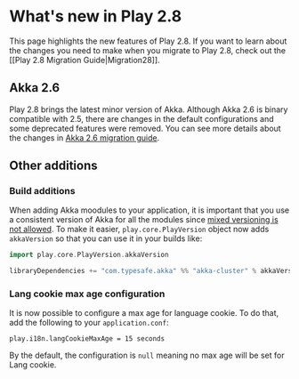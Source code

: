<!--- Copyright (C) 2009-2019 Lightbend Inc. <https://www.lightbend.com> -->
# What's new in Play 2.8

This page highlights the new features of Play 2.8. If you want to learn about the changes you need to make when you migrate to Play 2.8, check out the [[Play 2.8 Migration Guide|Migration28]].

## Akka 2.6

Play 2.8 brings the latest minor version of Akka. Although Akka 2.6 is binary compatible with 2.5, there are changes in the default configurations and some deprecated features were removed. You can see more details about the changes in [Akka 2.6 migration guide][akka-migration-guide].

[akka-migration-guide]: https://doc.akka.io/docs/akka/2.6/project/migration-guide-2.5.x-2.6.x.html

## Other additions

### Build additions

When adding Akka moodules to your application, it is important that you use a consistent version of Akka for all the modules since [mixed versioning is not allowed](https://doc.akka.io/docs/akka/current/common/binary-compatibility-rules.html#mixed-versioning-is-not-allowed). To make it easier, `play.core.PlayVersion` object now adds `akkaVersion` so that you can use it in your builds like:

```scala
import play.core.PlayVersion.akkaVersion

libraryDependencies += "com.typesafe.akka" %% "akka-cluster" % akkaVersion
```

### Lang cookie max age configuration

It is now possible to configure a max age for language cookie. To do that, add the following to your `application.conf`:

```HOCON
play.i18n.langCookieMaxAge = 15 seconds
```

By the default, the configuration is `null` meaning no max age will be set for Lang cookie.
